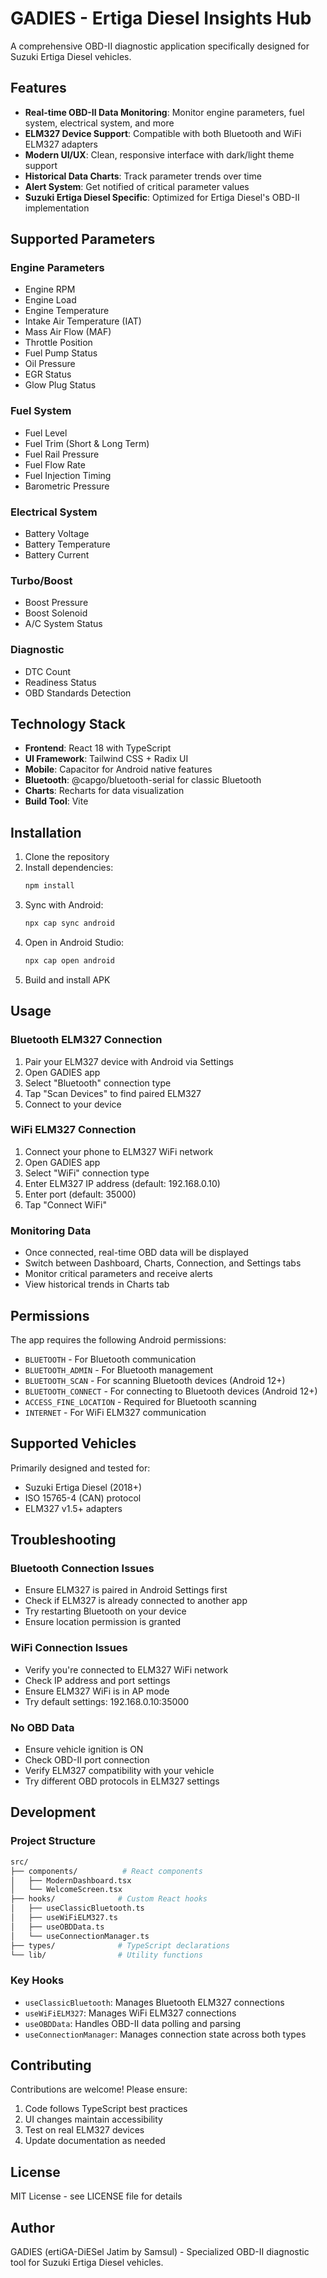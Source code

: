 # GADIES - Ertiga Diesel Insights Hub

A comprehensive OBD-II diagnostic application specifically designed for Suzuki Ertiga Diesel vehicles.

## Features

- **Real-time OBD-II Data Monitoring**: Monitor engine parameters, fuel system, electrical system, and more
- **ELM327 Device Support**: Compatible with both Bluetooth and WiFi ELM327 adapters
- **Modern UI/UX**: Clean, responsive interface with dark/light theme support
- **Historical Data Charts**: Track parameter trends over time
- **Alert System**: Get notified of critical parameter values
- **Suzuki Ertiga Diesel Specific**: Optimized for Ertiga Diesel's OBD-II implementation

## Supported Parameters

### Engine Parameters
- Engine RPM
- Engine Load
- Engine Temperature
- Intake Air Temperature (IAT)
- Mass Air Flow (MAF)
- Throttle Position
- Fuel Pump Status
- Oil Pressure
- EGR Status
- Glow Plug Status

### Fuel System
- Fuel Level
- Fuel Trim (Short & Long Term)
- Fuel Rail Pressure
- Fuel Flow Rate
- Fuel Injection Timing
- Barometric Pressure

### Electrical System
- Battery Voltage
- Battery Temperature
- Battery Current

### Turbo/Boost
- Boost Pressure
- Boost Solenoid
- A/C System Status

### Diagnostic
- DTC Count
- Readiness Status
- OBD Standards Detection

## Technology Stack

- **Frontend**: React 18 with TypeScript
- **UI Framework**: Tailwind CSS + Radix UI
- **Mobile**: Capacitor for Android native features
- **Bluetooth**: @capgo/bluetooth-serial for classic Bluetooth
- **Charts**: Recharts for data visualization
- **Build Tool**: Vite

## Installation

1. Clone the repository
2. Install dependencies:
   ```bash
   npm install
   ```
3. Sync with Android:
   ```bash
   npx cap sync android
   ```
4. Open in Android Studio:
   ```bash
   npx cap open android
   ```
5. Build and install APK

## Usage

### Bluetooth ELM327 Connection
1. Pair your ELM327 device with Android via Settings
2. Open GADIES app
3. Select "Bluetooth" connection type
4. Tap "Scan Devices" to find paired ELM327
5. Connect to your device

### WiFi ELM327 Connection
1. Connect your phone to ELM327 WiFi network
2. Open GADIES app
3. Select "WiFi" connection type
4. Enter ELM327 IP address (default: 192.168.0.10)
5. Enter port (default: 35000)
6. Tap "Connect WiFi"

### Monitoring Data
- Once connected, real-time OBD data will be displayed
- Switch between Dashboard, Charts, Connection, and Settings tabs
- Monitor critical parameters and receive alerts
- View historical trends in Charts tab

## Permissions

The app requires the following Android permissions:
- `BLUETOOTH` - For Bluetooth communication
- `BLUETOOTH_ADMIN` - For Bluetooth management
- `BLUETOOTH_SCAN` - For scanning Bluetooth devices (Android 12+)
- `BLUETOOTH_CONNECT` - For connecting to Bluetooth devices (Android 12+)
- `ACCESS_FINE_LOCATION` - Required for Bluetooth scanning
- `INTERNET` - For WiFi ELM327 communication

## Supported Vehicles

Primarily designed and tested for:
- Suzuki Ertiga Diesel (2018+)
- ISO 15765-4 (CAN) protocol
- ELM327 v1.5+ adapters

## Troubleshooting

### Bluetooth Connection Issues
- Ensure ELM327 is paired in Android Settings first
- Check if ELM327 is already connected to another app
- Try restarting Bluetooth on your device
- Ensure location permission is granted

### WiFi Connection Issues
- Verify you're connected to ELM327 WiFi network
- Check IP address and port settings
- Ensure ELM327 WiFi is in AP mode
- Try default settings: 192.168.0.10:35000

### No OBD Data
- Ensure vehicle ignition is ON
- Check OBD-II port connection
- Verify ELM327 compatibility with your vehicle
- Try different OBD protocols in ELM327 settings

## Development

### Project Structure
```bash
src/
├── components/          # React components
│   ├── ModernDashboard.tsx
│   └── WelcomeScreen.tsx
├── hooks/              # Custom React hooks
│   ├── useClassicBluetooth.ts
│   ├── useWiFiELM327.ts
│   ├── useOBDData.ts
│   └── useConnectionManager.ts
├── types/              # TypeScript declarations
└── lib/                # Utility functions
```

### Key Hooks
- `useClassicBluetooth`: Manages Bluetooth ELM327 connections
- `useWiFiELM327`: Manages WiFi ELM327 connections
- `useOBDData`: Handles OBD-II data polling and parsing
- `useConnectionManager`: Manages connection state across both types

## Contributing

Contributions are welcome! Please ensure:
1. Code follows TypeScript best practices
2. UI changes maintain accessibility
3. Test on real ELM327 devices
4. Update documentation as needed

## License

MIT License - see LICENSE file for details

## Author

GADIES (ertiGA-DiESel Jatim by Samsul) - Specialized OBD-II diagnostic tool for Suzuki Ertiga Diesel vehicles.
